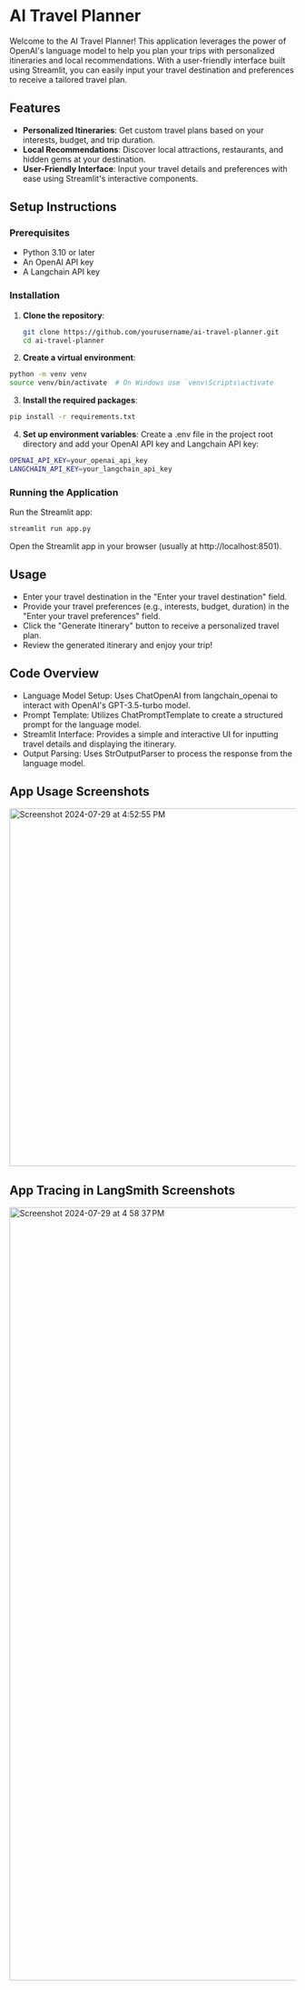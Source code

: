 # AI Travel Planner

Welcome to the AI Travel Planner! This application leverages the power of OpenAI's language model to help you plan your trips with personalized itineraries and local recommendations. With a user-friendly interface built using Streamlit, you can easily input your travel destination and preferences to receive a tailored travel plan.

## Features

- **Personalized Itineraries**: Get custom travel plans based on your interests, budget, and trip duration.
- **Local Recommendations**: Discover local attractions, restaurants, and hidden gems at your destination.
- **User-Friendly Interface**: Input your travel details and preferences with ease using Streamlit's interactive components.

## Setup Instructions

### Prerequisites

- Python 3.10 or later
- An OpenAI API key
- A Langchain API key

### Installation

1. **Clone the repository**:

   ```bash
   git clone https://github.com/yourusername/ai-travel-planner.git
   cd ai-travel-planner
   
2. **Create a virtual environment**:

```bash
python -m venv venv
source venv/bin/activate  # On Windows use `venv\Scripts\activate
```


3. **Install the required packages**:
```bash
pip install -r requirements.txt
```

4. **Set up environment variables**: Create a .env file in the project root directory and add your OpenAI API key and Langchain API key:
```bash
OPENAI_API_KEY=your_openai_api_key
LANGCHAIN_API_KEY=your_langchain_api_key
```
### Running the Application

Run the Streamlit app:

```bash
streamlit run app.py
```
Open the Streamlit app in your browser (usually at http://localhost:8501).

## Usage
- Enter your travel destination in the "Enter your travel destination" field.
- Provide your travel preferences (e.g., interests, budget, duration) in the "Enter your travel preferences" field.
- Click the "Generate Itinerary" button to receive a personalized travel plan.
- Review the generated itinerary and enjoy your trip!

## Code Overview
- Language Model Setup: Uses ChatOpenAI from langchain_openai to interact with OpenAI's GPT-3.5-turbo model.
- Prompt Template: Utilizes ChatPromptTemplate to create a structured prompt for the language model.
- Streamlit Interface: Provides a simple and interactive UI for inputting travel details and displaying the itinerary.
- Output Parsing: Uses StrOutputParser to process the response from the language model.

## App Usage Screenshots

<img width="630" alt="Screenshot 2024-07-29 at 4:52:55 PM" src="https://github.com/user-attachments/assets/18854d4e-363d-4072-b234-631bb780b8d8">

## App Tracing in LangSmith Screenshots

<img width="1361" alt="Screenshot 2024-07-29 at 4 58 37 PM" src="https://github.com/user-attachments/assets/df90958a-acc6-445e-9021-745ad9d16538">





